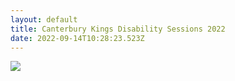 ```yaml
---
layout: default
title: Canterbury Kings Disability Sessions 2022
date: 2022-09-14T10:28:23.523Z
---
```

![](/images/uploads/kings-disability-sessions.jpg)
